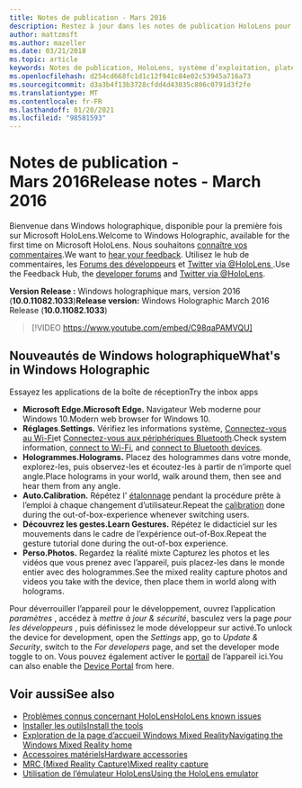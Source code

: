 ```yaml
---
title: Notes de publication - Mars 2016
description: Restez à jour dans les notes de publication HoloLens pour le lancement de HoloLens et Windows holographique.
author: mattzmsft
ms.author: mazeller
ms.date: 03/21/2018
ms.topic: article
keywords: Notes de publication, HoloLens, système d’exploitation, plateforme, fonctionnalités, générer, lancer
ms.openlocfilehash: d254cd668fc1d1c12f941c84e02c53945a716a73
ms.sourcegitcommit: d3a3b4f13b3728cfdd4d43035c806c0791d3f2fe
ms.translationtype: MT
ms.contentlocale: fr-FR
ms.lasthandoff: 01/20/2021
ms.locfileid: "98581593"
---
```

# <a name="release-notes---march-2016"></a><span data-ttu-id="21559-104">Notes de publication - Mars 2016</span><span class="sxs-lookup"><span data-stu-id="21559-104">Release notes - March 2016</span></span>

<span data-ttu-id="21559-105">Bienvenue dans Windows holographique, disponible pour la première fois sur Microsoft HoloLens.</span><span class="sxs-lookup"><span data-stu-id="21559-105">Welcome to Windows Holographic, available for the first time on Microsoft HoloLens.</span></span> <span data-ttu-id="21559-106">Nous souhaitons [connaître vos commentaires](/windows/mixed-reality/give-us-feedback).</span><span class="sxs-lookup"><span data-stu-id="21559-106">We want to [hear your feedback](/windows/mixed-reality/give-us-feedback).</span></span> <span data-ttu-id="21559-107">Utilisez le hub de commentaires, les [Forums des développeurs](https://forums.hololens.com) et [Twitter via @HoloLens ](https://twitter.com/hololens).</span><span class="sxs-lookup"><span data-stu-id="21559-107">Use the Feedback Hub, the [developer forums](https://forums.hololens.com) and [Twitter via @HoloLens](https://twitter.com/hololens).</span></span>

<span data-ttu-id="21559-108">**Version Release :** Windows holographique mars, version 2016 (**10.0.11082.1033**)</span><span class="sxs-lookup"><span data-stu-id="21559-108">**Release version:** Windows Holographic March 2016 Release (**10.0.11082.1033**)</span></span>

>[!VIDEO https://www.youtube.com/embed/C98qaPAMVQU]

## <a name="whats-in-windows-holographic"></a><span data-ttu-id="21559-109">Nouveautés de Windows holographique</span><span class="sxs-lookup"><span data-stu-id="21559-109">What's in Windows Holographic</span></span>

<span data-ttu-id="21559-110">Essayez les applications de la boîte de réception</span><span class="sxs-lookup"><span data-stu-id="21559-110">Try the inbox apps</span></span>
* <span data-ttu-id="21559-111">**Microsoft Edge.**</span><span class="sxs-lookup"><span data-stu-id="21559-111">**Microsoft Edge.**</span></span> <span data-ttu-id="21559-112">Navigateur Web moderne pour Windows 10.</span><span class="sxs-lookup"><span data-stu-id="21559-112">Modern web browser for Windows 10.</span></span>
* <span data-ttu-id="21559-113">**Réglages**.</span><span class="sxs-lookup"><span data-stu-id="21559-113">**Settings.**</span></span> <span data-ttu-id="21559-114">Vérifiez les informations système, [Connectez-vous au Wi-Fi](/windows/mixed-reality/connecting-to-wi-fi-on-hololens)et [Connectez-vous aux périphériques Bluetooth](/windows/mixed-reality/discover/hardware-accessories).</span><span class="sxs-lookup"><span data-stu-id="21559-114">Check system information, [connect to Wi-Fi](/windows/mixed-reality/connecting-to-wi-fi-on-hololens), and [connect to Bluetooth devices](/windows/mixed-reality/discover/hardware-accessories).</span></span>
* <span data-ttu-id="21559-115">**Hologrammes.**</span><span class="sxs-lookup"><span data-stu-id="21559-115">**Holograms.**</span></span> <span data-ttu-id="21559-116">Placez des hologrammes dans votre monde, explorez-les, puis observez-les et écoutez-les à partir de n’importe quel angle.</span><span class="sxs-lookup"><span data-stu-id="21559-116">Place holograms in your world, walk around them, then see and hear them from any angle.</span></span>
* <span data-ttu-id="21559-117">**Auto.**</span><span class="sxs-lookup"><span data-stu-id="21559-117">**Calibration.**</span></span> <span data-ttu-id="21559-118">Répétez l' [étalonnage](/windows/mixed-reality/calibration) pendant la procédure prête à l’emploi à chaque changement d’utilisateur.</span><span class="sxs-lookup"><span data-stu-id="21559-118">Repeat the [calibration](/windows/mixed-reality/calibration) done during the out-of-box-experience whenever switching users.</span></span>
* <span data-ttu-id="21559-119">**Découvrez les gestes.**</span><span class="sxs-lookup"><span data-stu-id="21559-119">**Learn Gestures.**</span></span> <span data-ttu-id="21559-120">Répétez le didacticiel sur les mouvements dans le cadre de l’expérience out-of-Box.</span><span class="sxs-lookup"><span data-stu-id="21559-120">Repeat the gesture tutorial done during the out-of-box experience.</span></span>
* <span data-ttu-id="21559-121">**Perso.**</span><span class="sxs-lookup"><span data-stu-id="21559-121">**Photos.**</span></span> <span data-ttu-id="21559-122">Regardez la réalité mixte Capturez les photos et les vidéos que vous prenez avec l’appareil, puis placez-les dans le monde entier avec des hologrammes.</span><span class="sxs-lookup"><span data-stu-id="21559-122">See the mixed reality capture photos and videos you take with the device, then place them in world along with holograms.</span></span>

<span data-ttu-id="21559-123">Pour déverrouiller l’appareil pour le développement, ouvrez l’application *paramètres* , accédez à *mettre à jour & sécurité*, basculez vers la page *pour les développeurs* , puis définissez le mode développeur sur activé.</span><span class="sxs-lookup"><span data-stu-id="21559-123">To unlock the device for development, open the *Settings* app, go to *Update & Security*, switch to the *For developers* page, and set the developer mode toggle to on.</span></span> <span data-ttu-id="21559-124">Vous pouvez également activer le [portail](/windows/mixed-reality/develop/platform-capabilities-and-apis/using-the-windows-device-portal) de l’appareil ici.</span><span class="sxs-lookup"><span data-stu-id="21559-124">You can also enable the [Device Portal](/windows/mixed-reality/develop/platform-capabilities-and-apis/using-the-windows-device-portal) from here.</span></span>

## <a name="see-also"></a><span data-ttu-id="21559-125">Voir aussi</span><span class="sxs-lookup"><span data-stu-id="21559-125">See also</span></span>
* [<span data-ttu-id="21559-126">Problèmes connus concernant HoloLens</span><span class="sxs-lookup"><span data-stu-id="21559-126">HoloLens known issues</span></span>](/windows/mixed-reality/hololens-known-issues)
* [<span data-ttu-id="21559-127">Installer les outils</span><span class="sxs-lookup"><span data-stu-id="21559-127">Install the tools</span></span>](/windows/mixed-reality/develop/install-the-tools)
* [<span data-ttu-id="21559-128">Exploration de la page d’accueil Windows Mixed Reality</span><span class="sxs-lookup"><span data-stu-id="21559-128">Navigating the Windows Mixed Reality home</span></span>](/windows/mixed-reality/discover/navigating-the-windows-mixed-reality-home)
* [<span data-ttu-id="21559-129">Accessoires matériels</span><span class="sxs-lookup"><span data-stu-id="21559-129">Hardware accessories</span></span>](/windows/mixed-reality/discover/hardware-accessories)
* [<span data-ttu-id="21559-130">MRC (Mixed Reality Capture)</span><span class="sxs-lookup"><span data-stu-id="21559-130">Mixed reality capture</span></span>](/windows/mixed-reality/mixed-reality-capture)
* [<span data-ttu-id="21559-131">Utilisation de l’émulateur HoloLens</span><span class="sxs-lookup"><span data-stu-id="21559-131">Using the HoloLens emulator</span></span>](/windows/mixed-reality/develop/platform-capabilities-and-apis/using-the-hololens-emulator)
